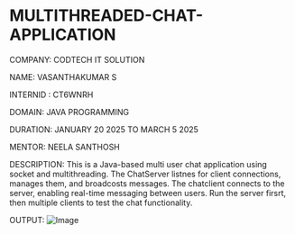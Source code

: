 # MULTITHREADED-CHAT-APPLICATION

COMPANY: CODTECH IT SOLUTION 

NAME: VASANTHAKUMAR S 

INTERNID : CT6WNRH

DOMAIN: JAVA PROGRAMMING

DURATION: JANUARY 20 2025 TO MARCH 5 2025

MENTOR: NEELA SANTHOSH 

DESCRIPTION: This is a Java-based multi user chat application using socket and multithreading. The ChatServer listnes for client connections, manages them, and broadcosts messages. The chatclient connects to the server, enabling real-time messaging between users. Run the server firsrt, then multiple clients to test the chat functionality.

OUTPUT:
![Image](https://github.com/user-attachments/assets/54537690-192a-435a-8bb5-eeaa62c6a5f7)
